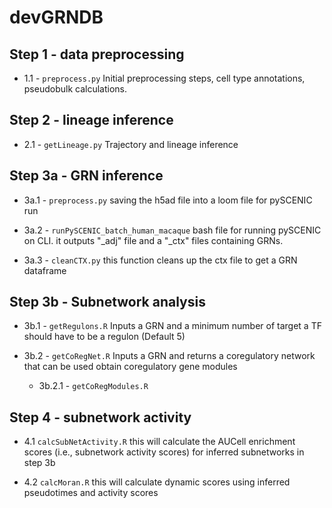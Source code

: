 # devGRNDB

## Step 1 - data preprocessing

* 1.1 -  `preprocess.py` 
  Initial preprocessing steps, cell type annotations, pseudobulk calculations.
  
## Step 2 - lineage inference

* 2.1 - `getLineage.py` 
  Trajectory and lineage inference
  
## Step 3a - GRN inference

* 3a.1 -  `preprocess.py` 
  saving the h5ad file into a loom file for pySCENIC run

* 3a.2 - `runPySCENIC_batch_human_macaque` 
	bash file for running pySCENIC on CLI.
	it outputs "_adj" file and a "_ctx" files containing GRNs.
* 3a.3 - `cleanCTX.py`
	this function cleans up the ctx file to get a GRN dataframe

## Step 3b - Subnetwork analysis
* 3b.1 - `getRegulons.R`
	Inputs a GRN and a minimum number of target a TF should have to be a regulon (Default 5)
  
* 3b.2 - `getCoRegNet.R`
	Inputs a GRN and returns a coregulatory network that can be used obtain coregulatory gene modules
  
	* 3b.2.1 - `getCoRegModules.R`

## Step 4 - subnetwork activity

* 4.1 `calcSubNetActivity.R`
	this will calculate the AUCell enrichment scores (i.e., subnetwork activity scores) for inferred subnetworks in step 3b
  
* 4.2 `calcMoran.R`
	this will calculate dynamic scores using inferred pseudotimes and activity scores 
